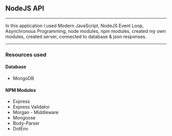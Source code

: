 ## NodeJS API
<hr>

In this application I used Modern JavaScript, NodeJS Event Loop, Asynchronous Programming, node modules, npm modules, created my own modules, created server, connected to database & json responses.

<hr>

### Resources used


#### Database

* MongoDB


#### NPM Modules

* Express
* Express Validator
* Morgan - Middleware
* Mongoose
* Body-Parser
* DotEnv
